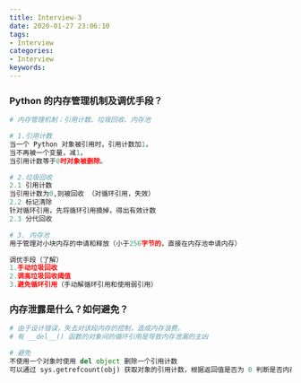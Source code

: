 ```yaml
---
title: Interview-3
date: 2020-01-27 23:06:10
tags:
- Interview
categories:
- Interview
keywords:
---
```


### Python 的内存管理机制及调优手段？

```python
# 内存管理机制：引用计数、垃圾回收、内存池
```

```python
# 1.引用计数
当一个 Python 对象被引用时，引用计数加1，
当不再被一个变量，减1，
当引用计数等于0时对象被删除。
```

```python
# 2.垃圾回收
2.1 引用计数
当引用计数为0,则被回收 （对循环引用，失效）
2.2 标记清除 
针对循环引用，先将循环引用摘掉，得出有效计数
2.3 分代回收
```

```python
# 3. 内存池
用于管理对小块内存的申请和释放（小于256字节的，直接在内存池申请内存）
```

```python
调优手段（了解）
1.手动垃圾回收
2.调高垃圾回收阈值
3.避免循环引用（手动解循环引用和使用弱引用）
```

### 内存泄露是什么？如何避免？

```python
# 由于设计错误，失去对该段内存的控制，造成内存浪费。
# 有 __del__() 函数的对象间的循环引用是导致内存泄漏的主凶
```

```python
# 避免
不使用一个对象时使用 del object 删除一个引用计数
可以通过 sys.getrefcount(obj) 获取对象的引用计数，根据返回值是否为 0 判断是否内存泄漏
```

